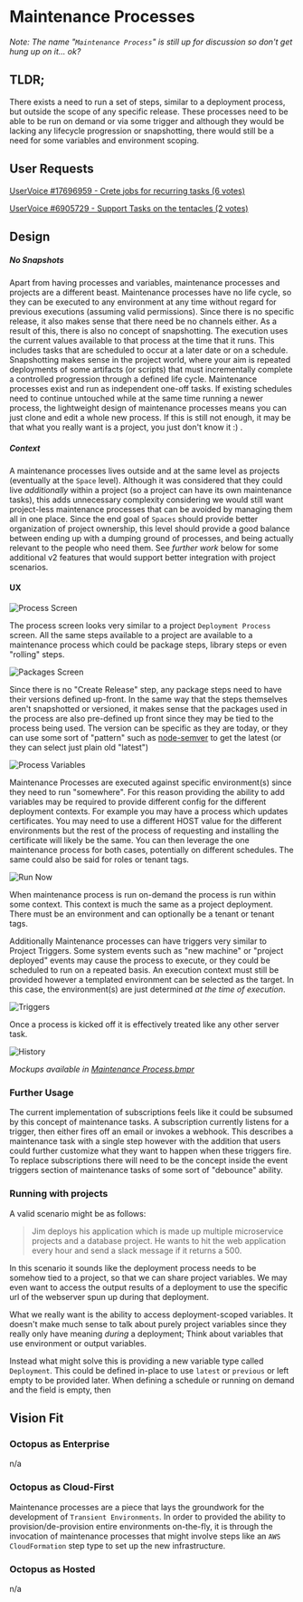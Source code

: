 # Maintenance Processes #
_Note: The name "`Maintenance Process`" is still up for discussion so don't get hung up on it... ok?_

## TLDR; ##
There exists a need to run a set of steps, similar to a deployment process, but outside the scope of any specific release. These processes need to be able to be run on demand or via some trigger and although they would be lacking any lifecycle progression or snapshotting, there would still be a need for some variables and environment scoping.

## User Requests ##
[UserVoice #17696959 - Crete jobs for recurring tasks (6 votes)](https://octopusdeploy.uservoice.com/forums/170787-general/suggestions/17696959-create-jobs-for-recurring-tasks-use-permissions-t)

[UserVoice #6905729 - Support Tasks on the tentacles (2 votes)](https://octopusdeploy.uservoice.com/forums/170787-general/suggestions/6905729-support-task-on-the-tentacles)

## Design ##
##### No Snapshots #####
Apart from having processes and variables, maintenance processes and projects are a different beast. Maintenance processes have no life cycle, so they can be executed to any environment at any time without regard for previous executions (assuming valid permissions). Since there is no specific release, it also makes sense that there need be no channels either. As a result of this, there is also no concept of snapshotting. The execution uses the current values available to that process at the time that it runs. This includes tasks that are scheduled to occur at a later date or on a schedule. Snapshotting makes sense in the project world, where your aim is repeated deployments of some artifacts (or scripts) that must incrementally complete a controlled progression through a defined life cycle. Maintenance processes exist and run as independent one-off tasks. If existing schedules need to continue untouched while at the same time running a newer process, the lightweight design of maintenance processes means you can just clone and edit a whole new process. If this is still not enough, it may be that what you really want is a project, you just don't know it :) .

##### Context #####
A maintenance processes lives outside and at the same level as projects (eventually at the `Space` level). Although it was considered that they could live _additionally_ within a project (so a project can have its own maintenance tasks), this adds unnecessary complexity considering we would still want project-less maintenance processes that can be avoided by managing them all in one place. Since the end goal of `Spaces` should provide better organization of project ownership, this level should provide a good balance between ending up with a dumping ground of processes, and being actually relevant to the people who need them. See _further work_ below for some additional v2 features that would support better integration with project scenarios.

#### UX ####
![Process Screen](Process_Screen.png)

The process screen looks very similar to a project `Deployment Process` screen. All the same steps available to a project are available to a maintenance process which could be package steps, library steps or even "rolling" steps.

![Packages Screen](Packages_Screen.png)

Since there is no "Create Release" step, any package steps need to have their versions defined up-front. In the same way that the steps themselves aren't snapshotted or versioned, it makes sense that the packages used in the process are also pre-defined up front since they may be tied to the process being used. The version can be specific as they are today, or they can use some sort of "pattern" such as [node-semver](https://github.com/npm/node-semver) to get the latest (or they can select just plain old "latest")

![Process Variables](Process_Variables.png)

Maintenance Processes are executed against specific environment(s) since they need to run "somewhere". For this reason providing the ability to add variables may be required to provide different config for the different deployment contexts. For example you may have a process which updates certificates. You may need to use a different HOST value for the different environments but the rest of the process of requesting and installing the certificate will likely be the same. You can then leverage the one maintenance process for both cases, potentially on different schedules. The same could also be said for roles or tenant tags.

![Run Now](Run_Now.png)

When  maintenance process is run on-demand the process is run within some context. This context is much the same as a project deployment. There must be an environment and can optionally be a tenant or tenant tags.

Additionally Maintenance processes can have triggers very similar to Project Triggers. Some system events such as "new machine" or "project deployed" events may cause the process to execute, or they could be scheduled to run on a repeated basis. An execution context must still be provided however a templated environment can be selected as the target. In this case, the environment(s) are just determined _at the time of execution_.

![Triggers](Triggers.png)

Once a process is kicked off it is effectively treated like any other server task. 

![History](History.png)

_Mockups available in [Maintenance Process.bmpr](./Maintenance_Process.bmpr)_

### Further Usage ###
The current implementation of subscriptions feels like it could be subsumed by this concept of maintenance tasks. A subscription currently listens for a trigger, then either fires off an email or invokes a webhook. This describes a maintenance task with a single step however with the addition that users could further customize what they want to happen when these triggers fire. To replace subscriptions there will need to be the concept inside the event triggers section of maintenance tasks of some sort of "debounce" ability.

### Running with projects ###
A valid scenario might be as follows:
> Jim deploys his application which is made up multiple microservice projects and a database project. He wants to hit the web application every hour and send a slack message if it returns a 500.

In this scenario it sounds like the deployment process needs to be somehow tied to a project, so that we can share project variables. We may even want to access the output results of a deployment to use the specific url of the webserver spun up during that deployment.

What we really want is the ability to access deployment-scoped variables. It doesn't make much sense to talk about purely project variables since they really only have meaning _during_ a deployment; Think about variables that use environment or output variables.

Instead what might solve this is providing a new variable type called `Deployment`. This could be defined in-place to use `latest` or `previous` or left empty to be provided later.
When defining a schedule or running on demand and the field is empty, then

## Vision Fit ##
### Octopus as Enterprise ###
n/a

### Octopus as Cloud-First ###
Maintenance processes are a piece that lays the groundwork for the development of `Transient Environments`. In order to provided the ability to provision/de-provision entire environments on-the-fly, it is through the invocation of maintenance processes that might involve steps like an `AWS CloudFormation` step type to set up the new infrastructure.

### Octopus as Hosted ###
n/a

